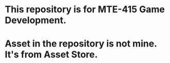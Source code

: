 # This repository is for MTE-415 Game Development.
# Asset in the repository is not mine. It's from Asset Store. 

